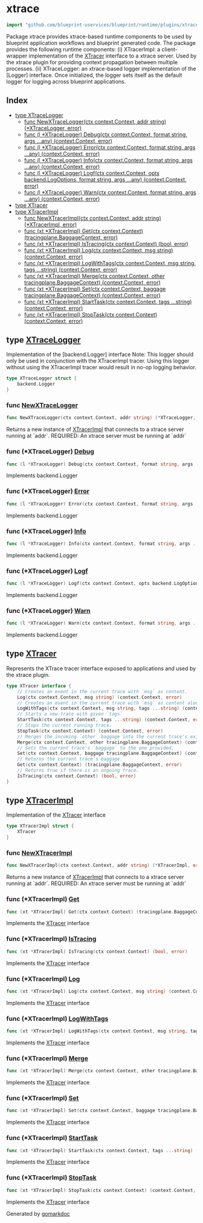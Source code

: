 <!-- Code generated by gomarkdoc. DO NOT EDIT -->

# xtrace

```go
import "github.com/blueprint-uservices/blueprint/runtime/plugins/xtrace"
```

Package xtrace provides xtrace\-based runtime components to be used by blueprint application workflows and blueprint generated code. The package provides the following runtime components: \(i\) XTracerImpl: a client\-wrapper implementation of the [XTracer](<#XTracer>) interface to a xtrace server. Used by the xtrace plugin for providing context propagation between multiple processes. \(ii\) XTraceLogger: an xtrace\-based logger implementation of the \[Logger\] interface. Once initialized, the logger sets itself as the default logger for logging across blueprint applications.

## Index

- [type XTraceLogger](<#XTraceLogger>)
  - [func NewXTraceLogger\(ctx context.Context, addr string\) \(\*XTraceLogger, error\)](<#NewXTraceLogger>)
  - [func \(l \*XTraceLogger\) Debug\(ctx context.Context, format string, args ...any\) \(context.Context, error\)](<#XTraceLogger.Debug>)
  - [func \(l \*XTraceLogger\) Error\(ctx context.Context, format string, args ...any\) \(context.Context, error\)](<#XTraceLogger.Error>)
  - [func \(l \*XTraceLogger\) Info\(ctx context.Context, format string, args ...any\) \(context.Context, error\)](<#XTraceLogger.Info>)
  - [func \(l \*XTraceLogger\) Logf\(ctx context.Context, opts backend.LogOptions, format string, args ...any\) \(context.Context, error\)](<#XTraceLogger.Logf>)
  - [func \(l \*XTraceLogger\) Warn\(ctx context.Context, format string, args ...any\) \(context.Context, error\)](<#XTraceLogger.Warn>)
- [type XTracer](<#XTracer>)
- [type XTracerImpl](<#XTracerImpl>)
  - [func NewXTracerImpl\(ctx context.Context, addr string\) \(\*XTracerImpl, error\)](<#NewXTracerImpl>)
  - [func \(xt \*XTracerImpl\) Get\(ctx context.Context\) \(tracingplane.BaggageContext, error\)](<#XTracerImpl.Get>)
  - [func \(xt \*XTracerImpl\) IsTracing\(ctx context.Context\) \(bool, error\)](<#XTracerImpl.IsTracing>)
  - [func \(xt \*XTracerImpl\) Log\(ctx context.Context, msg string\) \(context.Context, error\)](<#XTracerImpl.Log>)
  - [func \(xt \*XTracerImpl\) LogWithTags\(ctx context.Context, msg string, tags ...string\) \(context.Context, error\)](<#XTracerImpl.LogWithTags>)
  - [func \(xt \*XTracerImpl\) Merge\(ctx context.Context, other tracingplane.BaggageContext\) \(context.Context, error\)](<#XTracerImpl.Merge>)
  - [func \(xt \*XTracerImpl\) Set\(ctx context.Context, baggage tracingplane.BaggageContext\) \(context.Context, error\)](<#XTracerImpl.Set>)
  - [func \(xt \*XTracerImpl\) StartTask\(ctx context.Context, tags ...string\) \(context.Context, error\)](<#XTracerImpl.StartTask>)
  - [func \(xt \*XTracerImpl\) StopTask\(ctx context.Context\) \(context.Context, error\)](<#XTracerImpl.StopTask>)


<a name="XTraceLogger"></a>
## type [XTraceLogger](<https://github.com/Blueprint-uServices/blueprint/blob/main/runtime/plugins/xtrace/log.go#L13-L15>)

Implementation of the \[backend.Logger\] interface Note: This logger should only be used in conjunction with the XTracerImpl tracer. Using this logger without using the XTracerImpl tracer would result in no\-op logging behavior.

```go
type XTraceLogger struct {
    backend.Logger
}
```

<a name="NewXTraceLogger"></a>
### func [NewXTraceLogger](<https://github.com/Blueprint-uServices/blueprint/blob/main/runtime/plugins/xtrace/log.go#L32>)

```go
func NewXTraceLogger(ctx context.Context, addr string) (*XTraceLogger, error)
```

Returns a new instance of [XTracerImpl](<#XTracerImpl>) that connects to a xtrace server running at \`addr\`. REQUIRED: An xtrace server must be running at \`addr\`

<a name="XTraceLogger.Debug"></a>
### func \(\*XTraceLogger\) [Debug](<https://github.com/Blueprint-uServices/blueprint/blob/main/runtime/plugins/xtrace/log.go#L53>)

```go
func (l *XTraceLogger) Debug(ctx context.Context, format string, args ...any) (context.Context, error)
```

Implements backend.Logger

<a name="XTraceLogger.Error"></a>
### func \(\*XTraceLogger\) [Error](<https://github.com/Blueprint-uServices/blueprint/blob/main/runtime/plugins/xtrace/log.go#L71>)

```go
func (l *XTraceLogger) Error(ctx context.Context, format string, args ...any) (context.Context, error)
```

Implements backend.Logger

<a name="XTraceLogger.Info"></a>
### func \(\*XTraceLogger\) [Info](<https://github.com/Blueprint-uServices/blueprint/blob/main/runtime/plugins/xtrace/log.go#L43>)

```go
func (l *XTraceLogger) Info(ctx context.Context, format string, args ...any) (context.Context, error)
```

Implements backend.Logger

<a name="XTraceLogger.Logf"></a>
### func \(\*XTraceLogger\) [Logf](<https://github.com/Blueprint-uServices/blueprint/blob/main/runtime/plugins/xtrace/log.go#L80>)

```go
func (l *XTraceLogger) Logf(ctx context.Context, opts backend.LogOptions, format string, args ...any) (context.Context, error)
```

Implements backend.Logger

<a name="XTraceLogger.Warn"></a>
### func \(\*XTraceLogger\) [Warn](<https://github.com/Blueprint-uServices/blueprint/blob/main/runtime/plugins/xtrace/log.go#L62>)

```go
func (l *XTraceLogger) Warn(ctx context.Context, format string, args ...any) (context.Context, error)
```

Implements backend.Logger

<a name="XTracer"></a>
## type [XTracer](<https://github.com/Blueprint-uServices/blueprint/blob/main/runtime/plugins/xtrace/xtrace_iface.go#L10-L27>)

Represents the XTrace tracer interface exposed to applications and used by the xtrace plugin.

```go
type XTracer interface {
    // Creates an event in the current trace with `msg` as content.
    Log(ctx context.Context, msg string) (context.Context, error)
    // Creates an event in the current trace with `msg` as content along with `tags` as the keywords for the text.
    LogWithTags(ctx context.Context, msg string, tags ...string) (context.Context, error)
    // Starts a new trace with given `tags`
    StartTask(ctx context.Context, tags ...string) (context.Context, error)
    // Stops the current running trace.
    StopTask(ctx context.Context) (context.Context, error)
    // Merges the incoming `other` baggage into the current trace's existing baggage.
    Merge(ctx context.Context, other tracingplane.BaggageContext) (context.Context, error)
    // Sets the current trace's `baggage` to the one provided.
    Set(ctx context.Context, baggage tracingplane.BaggageContext) (context.Context, error)
    // Returns the current trace's baggage.
    Get(ctx context.Context) (tracingplane.BaggageContext, error)
    // Returns true if there is an ongoing trace.
    IsTracing(ctx context.Context) (bool, error)
}
```

<a name="XTracerImpl"></a>
## type [XTracerImpl](<https://github.com/Blueprint-uServices/blueprint/blob/main/runtime/plugins/xtrace/xtrace.go#L16-L18>)

Implementation of the [XTracer](<#XTracer>) interface

```go
type XTracerImpl struct {
    XTracer
}
```

<a name="NewXTracerImpl"></a>
### func [NewXTracerImpl](<https://github.com/Blueprint-uServices/blueprint/blob/main/runtime/plugins/xtrace/xtrace.go#L22>)

```go
func NewXTracerImpl(ctx context.Context, addr string) (*XTracerImpl, error)
```

Returns a new instance of [XTracerImpl](<#XTracerImpl>) that connects to a xtrace server running at \`addr\`. REQUIRED: An xtrace server must be running at \`addr\`

<a name="XTracerImpl.Get"></a>
### func \(\*XTracerImpl\) [Get](<https://github.com/Blueprint-uServices/blueprint/blob/main/runtime/plugins/xtrace/xtrace.go#L61>)

```go
func (xt *XTracerImpl) Get(ctx context.Context) (tracingplane.BaggageContext, error)
```

Implements the [XTracer](<#XTracer>) interface

<a name="XTracerImpl.IsTracing"></a>
### func \(\*XTracerImpl\) [IsTracing](<https://github.com/Blueprint-uServices/blueprint/blob/main/runtime/plugins/xtrace/xtrace.go#L66>)

```go
func (xt *XTracerImpl) IsTracing(ctx context.Context) (bool, error)
```

Implements the [XTracer](<#XTracer>) interface

<a name="XTracerImpl.Log"></a>
### func \(\*XTracerImpl\) [Log](<https://github.com/Blueprint-uServices/blueprint/blob/main/runtime/plugins/xtrace/xtrace.go#L31>)

```go
func (xt *XTracerImpl) Log(ctx context.Context, msg string) (context.Context, error)
```

Implements the [XTracer](<#XTracer>) interface

<a name="XTracerImpl.LogWithTags"></a>
### func \(\*XTracerImpl\) [LogWithTags](<https://github.com/Blueprint-uServices/blueprint/blob/main/runtime/plugins/xtrace/xtrace.go#L36>)

```go
func (xt *XTracerImpl) LogWithTags(ctx context.Context, msg string, tags ...string) (context.Context, error)
```

Implements the [XTracer](<#XTracer>) interface

<a name="XTracerImpl.Merge"></a>
### func \(\*XTracerImpl\) [Merge](<https://github.com/Blueprint-uServices/blueprint/blob/main/runtime/plugins/xtrace/xtrace.go#L51>)

```go
func (xt *XTracerImpl) Merge(ctx context.Context, other tracingplane.BaggageContext) (context.Context, error)
```

Implements the [XTracer](<#XTracer>) interface

<a name="XTracerImpl.Set"></a>
### func \(\*XTracerImpl\) [Set](<https://github.com/Blueprint-uServices/blueprint/blob/main/runtime/plugins/xtrace/xtrace.go#L56>)

```go
func (xt *XTracerImpl) Set(ctx context.Context, baggage tracingplane.BaggageContext) (context.Context, error)
```

Implements the [XTracer](<#XTracer>) interface

<a name="XTracerImpl.StartTask"></a>
### func \(\*XTracerImpl\) [StartTask](<https://github.com/Blueprint-uServices/blueprint/blob/main/runtime/plugins/xtrace/xtrace.go#L41>)

```go
func (xt *XTracerImpl) StartTask(ctx context.Context, tags ...string) (context.Context, error)
```

Implements the [XTracer](<#XTracer>) interface

<a name="XTracerImpl.StopTask"></a>
### func \(\*XTracerImpl\) [StopTask](<https://github.com/Blueprint-uServices/blueprint/blob/main/runtime/plugins/xtrace/xtrace.go#L46>)

```go
func (xt *XTracerImpl) StopTask(ctx context.Context) (context.Context, error)
```

Implements the [XTracer](<#XTracer>) interface

Generated by [gomarkdoc](<https://github.com/princjef/gomarkdoc>)
